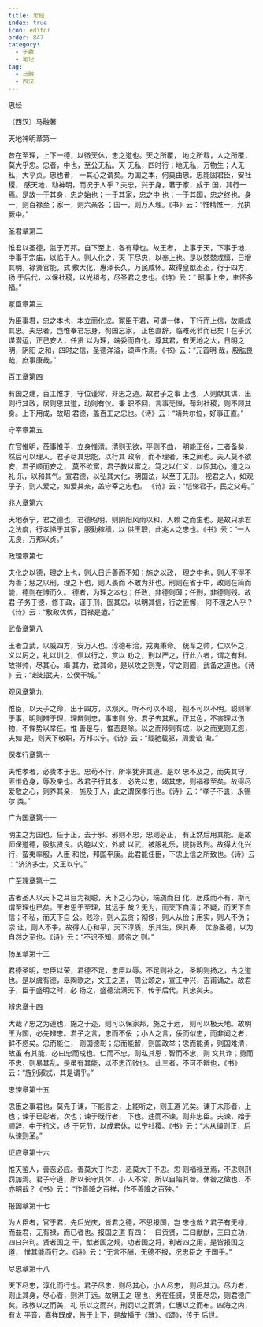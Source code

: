 ```yaml
---
title: 忠经
index: true
icon: editor
order: 847
category:
  - 子藏
  - 笔记
tag:
  - 马融
  - 西汉
---
```


忠经  

（西汉）马融著  

天地神明章第一  

昔在至理，上下一德，以徵天休，忠之道也。天之所覆， 地之所载，人之所覆，莫大乎忠。忠者，中也，至公无私。天 无私，四时行；地无私，万物生；人无私，大亨贞。忠也者， 一其心之谓矣。为国之本，何莫由忠。忠能固君臣，安社稷， 感天地，动神明，而况于人乎？夫忠，兴于身，著于家，成于 国，其行一焉。是故一于其身，忠之始也；一于其家，忠之中 也；一于其国，忠之终也。身一，则百禄至；家一，则六亲各 ；国一，则万人理。《书》云：“惟精惟一，允执厥中。”  

圣君章第二  

惟君以圣德，监于万邦。自下至上，各有尊也。故王者， 上事于天，下事于地，中事于宗庙，以临于人。则人化之，天 下尽忠，以奉上也。是以兢兢戒慎，日增其明，禄贤官能，式 敷大化，惠泽长久，万民咸怀。故得皇猷丕丕，行于四方，扬 于后代，以保社稷，以光祖考，尽圣君之忠也。《诗》云：“ 昭事上帝，聿怀多福。”  

冢臣章第三  

为臣事君，忠之本也，本立而化成。冢臣于君，可谓一体， 下行而上信，故能成其忠。夫忠者，岂惟奉君忘身，徇国忘家， 正色直辞，临难死节而已矣！在乎沉谋潜运，正己安人，任贤 以为理，端委而自化。尊其君，有天地之大，日明之明，阴阳 之和，四时之信，圣德洋溢，颂声作焉。《书》云：“元首明 哉，股肱良哉，庶事康哉。”  

百工章第四  

有国之建，百工惟才，守位谨常，非忠之道。故君子之事 上也，人则献其谋，出则行其政，居则思其道，动则有仪。秉 职不回，言事无惮，苟利社稷，则不顾其身。上下用成，故昭 君德，盖百工之忠也。《诗》云：“靖共尔位，好事正直。”  

守宰章第五  

在官惟明，莅事惟平，立身惟清。清则无欲，平则不曲， 明能正俗，三者备矣，然后可以理人。君子尽其忠能，以行其 政令，而不理者，未之闻也。夫人莫不欲安，君子顺而安之， 莫不欲富，君子教以富之。笃之以仁义，以固其心，道之以礼 乐，以和其气。宣君德，以弘其大化，明国法，以至于无刑。 视君之人，如观乎子，则人爱之，如爱其亲，盖守宰之忠也。  《诗》云：“恺悌君子，民之父母。”  

兆人章第六  

天地泰宁，君之德也，君德昭明，则阴阳风雨以和，人赖 之而生也。是故只承君之法度，行孝悌于其家，服勤稼穑，以 供王职，此兆人之忠也。《书》云：“一人无良，万邦以贞。”  

政理章第七  

夫化之以德，理之上也，则人日迁善而不知；施之以政， 理之中也，则人不得不为善；惩之以刑，理之下也，则人畏而 不敢为非也。刑则在省于中，政则在简而能，德则在博而久。 德者，为理之本也；任政，非德则薄；任刑，非德则残。故君 子务于德，修于政，谨于刑，固其忠，以明其信，行之匪懈， 何不理之人乎？《诗》云：“敷政优优，百禄是遒。”  

武备章第八  

王者立武，以威四方，安万人也。淳德布洽，戎夷秉命。 统军之帅，仁以怀之，义以厉之，礼以训之，信以行之，赏以 劝之，刑以严之，行此六者，谓之有利。故得帅，尽其心，竭 其力，致其命，是以攻之则克，守之则固，武备之道也。《诗 》云：“赳赳武夫，公侯干城。”  

观风章第九  

惟臣，以天子之命，出于四方，以观风。听不可以不聪， 视不可以不明。聪则审于事，明则辨于理，理辨则忠，事审则 分。君子去其私，正其色，不害理以伤物，不惮势以举任。惟 善是与，惟恶是除。以之而陟则有成，以之而克则无怨，夫如 是，则天下敬职，万邦以宁。《诗》云：“载驰载驱，周爰谘 诹。”  

保孝行章第十  

夫惟孝者，必贵本于忠。忠苟不行，所率犹非其道。是以 忠不及之，而失其守，匪惟危身，辱及亲也。故君子行其孝， 必先以忠，竭其忠，则福禄至矣。故得尽爱敬之心，则养其亲， 施及于人，此之谓保孝行也。《诗》云：“孝子不匮，永锡尔 类。”  

广为国章第十一  

明主之为国也，任于正，去于邪。邪则不忠，忠则必正， 有正然后用其能。是故师保道德，股肱贤良。内睦以文，外威 以武，被服礼乐，提防政刑。故得大化兴行，蛮夷率服，人臣 和悦，邦国平康。此君能任臣，下忠上信之所致也。《诗》云 ：“济济多士，文王以宁。”  

广至理章第十二  

古者圣人以天下之耳目为视聪，天下之心为心，端旒而自 化，居成而不有，斯可谓至理也已矣。王者思于至理，其远乎 哉？无为，而天下自清；不疑，而天下自信；不私，而天下自 公。贱珍，则人去贪；彻侈，则人从俭；用实，则人不伪；崇 让，则人不争。故得人心和平，天下淳质，乐其生，保其寿， 优游圣德，以为自然之至也。《诗》云：“不识不知，顺帝之 则。”  

扬圣章第十三  

君德圣明，忠臣以荣，君德不足，忠臣以辱。不足则补之， 圣明则扬之，古之道也。是以虞有德，皋陶歌之，文王之道， 周公颂之，宣王中兴，吉甫诵之。故君子，臣于盛明之时，必 扬之，盛德流满天下，传于后代，其忠矣夫。  

辨忠章十四  

大哉？忠之为道也，施之于迩，则可以保家邦，施之于远， 则可以极天地。故明王为国，必先辨忠。君子之言，忠而不佞 ；小人之言，佞而似忠，而非闻之者，鲜不惑矣。忠而能仁， 则国德彰；忠而能智，则国政举；忠而能勇，则国难清，故虽 有其能，必曰忠而成也。仁而不忠，则私其恩；智而不忠，则 文其诈；勇而不忠，则易其乱，是虽有其能，以不忠而败也。 此三者，不可不辨也，《书》云：“旌别淑忒，其是谓乎。”  

 忠谏章第十五  

忠臣之事君也，莫先于谏，下能言之，上能听之，则王道 光矣。谏于未形者，上也；谏于已彰者，次也；谏于既行者， 下也。违而不谏，则非忠臣。夫谏，始于顺辞，中于抗义，终 于死节，以成君休，以宁社稷。《书》云：“木从绳则正，后 从谏则圣。”  

 证应章第十六  

惟天鉴人，善恶必应。善莫大于作忠，恶莫大于不忠。忠 则福禄至焉，不忠则刑罚加焉。君子守道，所以长守其休，小 人不常，所以自陷其咎。休咎之徵也，不亦明哉？《书》云：  “作善降之百祥，作不善降之百殃。”  

 报国章第十七  

为人臣者，官于君，先后光庆，皆君之德，不思报国，岂 忠也哉？君子有无禄，而益君，无有禄，而已者也。报国之道 有四：一曰贡贤，二曰献猷，三曰立功，四曰兴利。贤者国之 干，猷者国之规，功者国之将，利者四之用，是皆报国之道， 惟其能而行之。《诗》云：“无言不酬，无德不报，况忠臣之 于国乎。”  

尽忠章第十八  

天下尽忠，淳化而行也。君子尽忠，则尽其心，小人尽忠， 则尽其力。尽力者，则止其身，尽心者，则洪于远。故明王之 理也，务在任贤，贤臣尽忠，则君德广矣。政教以之而美，礼 乐以之而兴，刑罚以之而清，仁惠以之而布。四海之内，有太 平音，嘉祥既成，告于上下，是故播于《雅》、《颂》，传于 后世。  
